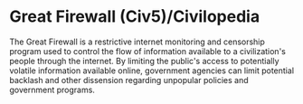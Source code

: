 # Great Firewall (Civ5)/Civilopedia

The Great Firewall is a restrictive internet monitoring and censorship program used to control the flow of information available to a civilization's people through the internet. By limiting the public's access to potentially volatile information available online, government agencies can limit potential backlash and other dissension regarding unpopular policies and government programs.